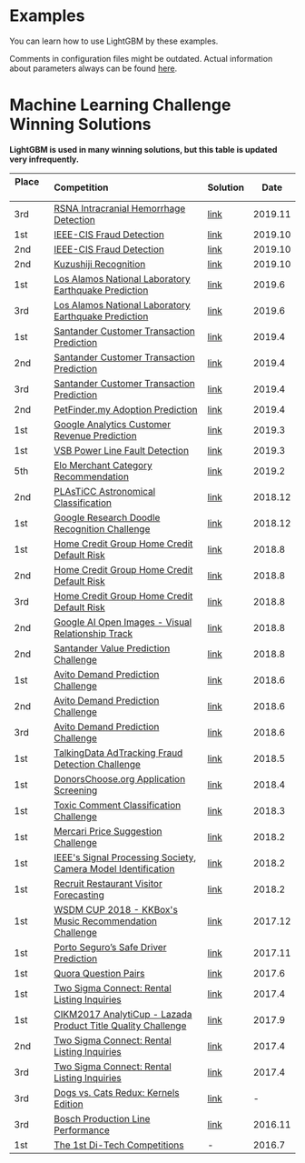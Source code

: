 Examples
========

You can learn how to use LightGBM by these examples.

Comments in configuration files might be outdated. Actual information about parameters always can be found [here](https://github.com/microsoft/LightGBM/blob/master/docs/Parameters.rst).

Machine Learning Challenge Winning Solutions
============================================

**LightGBM is used in many winning solutions, but this table is updated very infrequently.**

| Place         | Competition   | Solution  | Date |
| ------------- |:------------- | --------- | -----|
| 3rd     | [RSNA Intracranial Hemorrhage Detection](https://www.kaggle.com/c/rsna-intracranial-hemorrhage-detection) | [link](https://www.kaggle.com/c/rsna-intracranial-hemorrhage-detection/discussion/117223#latest-673643) | 2019.11 |
| 1st     | [IEEE-CIS Fraud Detection](https://www.kaggle.com/c/ieee-fraud-detection) | [link](https://www.kaggle.com/c/ieee-fraud-detection/discussion/111308) | 2019.10 |
| 2nd     | [IEEE-CIS Fraud Detection](https://www.kaggle.com/c/ieee-fraud-detection) | [link](https://www.kaggle.com/c/ieee-fraud-detection/discussion/111321) | 2019.10 |
| 2nd     | [Kuzushiji Recognition](https://www.kaggle.com/c/kuzushiji-recognition) | [link](https://www.kaggle.com/c/kuzushiji-recognition/discussion/112712) | 2019.10 |
| 1st     | [Los Alamos National Laboratory Earthquake Prediction](https://www.kaggle.com/c/LANL-Earthquake-Prediction) | [link](https://www.kaggle.com/c/LANL-Earthquake-Prediction/discussion/94390#latest-632778) | 2019.6 |
| 3rd     | [Los Alamos National Laboratory Earthquake Prediction](https://www.kaggle.com/c/LANL-Earthquake-Prediction) | [link](https://www.kaggle.com/c/LANL-Earthquake-Prediction/discussion/94459) | 2019.6 |
| 1st     | [Santander Customer Transaction Prediction](https://www.kaggle.com/c/santander-customer-transaction-prediction) | [link](https://www.kaggle.com/c/santander-customer-transaction-prediction/discussion/89003#latest-678843) | 2019.4 |
| 2nd     | [Santander Customer Transaction Prediction](https://www.kaggle.com/c/santander-customer-transaction-prediction) | [link](https://www.kaggle.com/c/santander-customer-transaction-prediction/discussion/88939) | 2019.4 |
| 3rd     | [Santander Customer Transaction Prediction](https://www.kaggle.com/c/santander-customer-transaction-prediction) | [link](https://www.kaggle.com/c/santander-customer-transaction-prediction/discussion/88902) | 2019.4 |
| 2nd     | [PetFinder.my Adoption Prediction](https://www.kaggle.com/c/petfinder-adoption-prediction) | [link](https://www.kaggle.com/c/petfinder-adoption-prediction/discussion/88773#latest-512090) | 2019.4 |
| 1st     | [Google Analytics Customer Revenue Prediction](https://www.kaggle.com/c/ga-customer-revenue-prediction) | [link](https://www.kaggle.com/c/ga-customer-revenue-prediction/discussion/82614#latest-482575) | 2019.3  |
| 1st     | [VSB Power Line Fault Detection](https://www.kaggle.com/c/vsb-power-line-fault-detection) | [link](https://www.kaggle.com/c/vsb-power-line-fault-detection/discussion/87038#latest-521846) | 2019.3 |
| 5th     | [Elo Merchant Category Recommendation](https://www.kaggle.com/c/elo-merchant-category-recommendation) | [link](https://www.kaggle.com/c/elo-merchant-category-recommendation/discussion/82314#latest-525737) | 2019.2 |
| 2nd     | [PLAsTiCC Astronomical Classification](https://www.kaggle.com/c/PLAsTiCC-2018) | [link](https://www.kaggle.com/c/PLAsTiCC-2018/discussion/75059#latest-462457) | 2018.12 | 
| 1st     | [Google Research Doodle Recognition Challenge](https://www.kaggle.com/c/quickdraw-doodle-recognition) | [link](https://www.kaggle.com/c/quickdraw-doodle-recognition/discussion/73738#latest-550028) | 2018.12 |
| 1st     | [Home Credit Group Home Credit Default Risk](https://www.kaggle.com/c/home-credit-default-risk) | [link](https://www.kaggle.com/c/home-credit-default-risk/discussion/64480#latest-514514) | 2018.8 |
| 2nd     | [Home Credit Group Home Credit Default Risk](https://www.kaggle.com/c/home-credit-default-risk) | [link](https://www.kaggle.com/c/home-credit-default-risk/discussion/64722#latest-394948) | 2018.8 |
| 3rd     | [Home Credit Group Home Credit Default Risk](https://www.kaggle.com/c/home-credit-default-risk) | [link](https://www.kaggle.com/c/home-credit-default-risk/discussion/64596#latest-420333) | 2018.8 |
| 2nd     | [Google AI Open Images - Visual Relationship Track](https://www.kaggle.com/c/google-ai-open-images-visual-relationship-track) | [link](https://www.kaggle.com/c/google-ai-open-images-visual-relationship-track/discussion/64651) | 2018.8 |
| 2nd     | [Santander Value Prediction Challenge](https://www.kaggle.com/c/santander-value-prediction-challenge) | [link](https://www.kaggle.com/c/santander-value-prediction-challenge/discussion/63848#latest-374826) | 2018.8 |
| 1st     | [Avito Demand Prediction Challenge](https://www.kaggle.com/c/avito-demand-prediction) | [link](https://www.kaggle.com/c/avito-demand-prediction/discussion/59880#latest-450523) | 2018.6 |
| 2nd     | [Avito Demand Prediction Challenge](https://www.kaggle.com/c/avito-demand-prediction) | [link](https://www.kaggle.com/c/avito-demand-prediction/discussion/59871#latest-470807) | 2018.6 |
| 3rd     | [Avito Demand Prediction Challenge](https://www.kaggle.com/c/avito-demand-prediction) | [link](https://www.kaggle.com/c/avito-demand-prediction/discussion/59885#latest-364403) | 2018.6 |
| 1st     | [TalkingData AdTracking Fraud Detection Challenge](https://www.kaggle.com/c/talkingdata-adtracking-fraud-detection) | [link](https://www.kaggle.com/c/talkingdata-adtracking-fraud-detection/discussion/56475)| 2018.5 |
| 1st     | [DonorsChoose.org Application Screening](https://www.kaggle.com/c/donorschoose-application-screening)| [link](https://www.kaggle.com/shadowwarrior/1st-place-solution/notebook) | 2018.4 | 
| 1st     | [Toxic Comment Classification Challenge](https://www.kaggle.com/c/jigsaw-toxic-comment-classification-challenge)| [link](https://www.kaggle.com/c/jigsaw-toxic-comment-classification-challenge/discussion/52557) | 2018.3 |
| 1st     | [Mercari Price Suggestion Challenge](https://www.kaggle.com/c/mercari-price-suggestion-challenge) | [link](https://www.kaggle.com/c/mercari-price-suggestion-challenge/discussion/50256) | 2018.2 |
| 1st     | [IEEE's Signal Processing Society, Camera Model Identification](https://www.kaggle.com/c/sp-society-camera-model-identification)| [link](https://www.kaggle.com/c/sp-society-camera-model-identification/discussion/49367) | 2018.2 | 
| 1st     | [Recruit Restaurant Visitor Forecasting](https://www.kaggle.com/c/recruit-restaurant-visitor-forecasting) | [link](https://www.kaggle.com/pureheart/1st-place-lgb-model-public-0-470-private-0-502/comments) | 2018.2| 
| 1st     | [WSDM CUP 2018 - KKBox's Music Recommendation Challenge](https://www.kaggle.com/c/kkbox-music-recommendation-challenge) | [link](https://www.kaggle.com/c/kkbox-music-recommendation-challenge/discussion/45942) | 2017.12 |
| 1st     | [Porto Seguro’s Safe Driver Prediction](https://www.kaggle.com/c/porto-seguro-safe-driver-prediction) | [link](https://www.kaggle.com/c/porto-seguro-safe-driver-prediction/discussion/44629) |2017.11 |
| 1st     | [Quora Question Pairs](https://www.kaggle.com/c/quora-question-pairs) | [link](https://www.kaggle.com/c/quora-question-pairs/discussion/34355) | 2017.6 |
| 1st     | [Two Sigma Connect: Rental Listing Inquiries](https://www.kaggle.com/c/two-sigma-connect-rental-listing-inquiries) | [link](https://www.kaggle.com/c/two-sigma-connect-rental-listing-inquiries/discussion/32163) | 2017.4 |
| 1st     | [CIKM2017 AnalytiCup - Lazada Product Title Quality Challenge](http://cikm2017.org/CIKM_AnalytiCup_task3.html) | [link](http://cikm2017.org/download/analytiCup/session3/CIKMAnalytiCup2017_LazadaProductTitleQuality_T3.pdf) | 2017.9 |
| 2nd     | [Two Sigma Connect: Rental Listing Inquiries](https://www.kaggle.com/c/two-sigma-connect-rental-listing-inquiries) | [link](https://www.kaggle.com/c/two-sigma-connect-rental-listing-inquiries/discussion/32148) | 2017.4 |
| 3rd     | [Two Sigma Connect: Rental Listing Inquiries](https://www.kaggle.com/c/two-sigma-connect-rental-listing-inquiries) | [link](https://www.kaggle.com/c/two-sigma-connect-rental-listing-inquiries/discussion/32123) | 2017.4 |
| 3rd     | [Dogs vs. Cats Redux: Kernels Edition](https://www.kaggle.com/c/dogs-vs-cats-redux-kernels-edition) | [link](http://blog.kaggle.com/2017/04/20/dogs-vs-cats-redux-playground-competition-3rd-place-interview-marco-lugo) | - |
| 3rd     | [Bosch Production Line Performance](https://www.kaggle.com/c/bosch-production-line-performance) | [link](http://blog.kaggle.com/2016/12/15/bosch-production-line-performance-competition-winners-interview-3rd-place-team-data-property-avengers-darragh-marios-mathias-stanislav) | 2016.11 |
| 1st     | [The 1st Di-Tech Competitions](http://research.xiaojukeji.com/competition/main.action?competitionId=DiTech2016) | - | 2016.7 |
